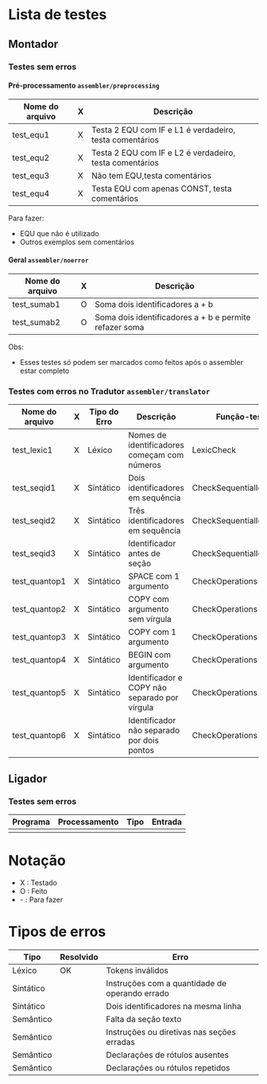 # Lista de testes

## Montador 

### Testes sem erros

#### Pré-processamento ```assembler/preprocessing```
| Nome do arquivo   | X | Descrição |
|-------------------|---|-----------|
| test_equ1         | X | Testa 2 EQU com IF e L1 é verdadeiro, testa comentários |
| test_equ2         | X | Testa 2 EQU com IF e L2 é verdadeiro, testa comentários |
| test_equ3         | X | Não tem EQU,testa comentários |
| test_equ4         | X | Testa EQU com apenas CONST, testa comentários |

Para fazer:
* EQU que não é utilizado
* Outros exemplos sem comentários

#### Geral ```assembler/noerror```
| Nome do arquivo   | X | Descrição |
|-------------------|---|-----------|
| test_sumab1 | O | Soma dois identificadores a + b |
| test_sumab2 | O | Soma dois identificadores a + b e permite refazer soma |

Obs:
* Esses testes só podem ser marcados como feitos após o assembler estar completo

### Testes com erros no Tradutor ```assembler/translator```

| Nome do arquivo   | X | Tipo do Erro  | Descrição | Função-teste |
|-------------------|---|---------------|-----------|--------------|
| test_lexic1       | X | Léxico        | Nomes de identificadores começam com números | LexicCheck |
| test_seqid1       | X | Sintático     | Dois identificadores em sequência | CheckSequentialIdentifiers |
| test_seqid2       | X | Sintático     | Três identificadores em sequência | CheckSequentialIdentifiers |
| test_seqid3       | X | Sintático     | Identificador antes de seção | CheckSequentialIdentifiers |
| test_quantop1     | X | Sintático     | SPACE com 1 argumento | CheckOperations |
| test_quantop2     | X | Sintático     | COPY com argumento sem vírgula | CheckOperations |
| test_quantop3     | X | Sintático     | COPY com 1 argumento | CheckOperations |
| test_quantop4     | X | Sintático     | BEGIN com argumento | CheckOperations |
| test_quantop5     | X | Sintático     | Identificador e COPY não separado por vírgula | CheckOperations |
| test_quantop6     | X | Sintático     | Identificador não separado por dois pontos | CheckOperations |


## Ligador

### Testes sem erros

| Programa | Processamento | Tipo | Entrada |
|-|-|-|-|
| | | | |

# Notação

* X : Testado
* O : Feito
* \- : Para fazer

# Tipos de erros

| Tipo      | Resolvido | Erro  |
|-----------|-----------|-------|
| Léxico    | OK | Tokens inválidos |
| Sintático | | Instruções com a quantidade de operando errado |
| Sintático | | Dois identificadores na mesma linha |
| Semântico | | Falta da seção texto |
| Semântico | | Instruções ou diretivas nas seções erradas |
| Semântico | | Declarações de rótulos ausentes |
| Semântico | | Declarações ou rótulos repetidos |